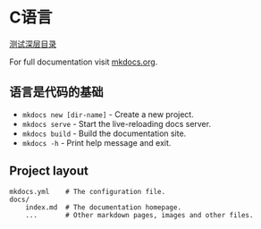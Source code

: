 # C语言

[测试深层目录](a/b/c/c.md)

For full documentation visit [mkdocs.org](https://www.mkdocs.org).

## 语言是代码的基础

* `mkdocs new [dir-name]` - Create a new project.
* `mkdocs serve` - Start the live-reloading docs server.
* `mkdocs build` - Build the documentation site.
* `mkdocs -h` - Print help message and exit.

## Project layout

    mkdocs.yml    # The configuration file.
    docs/
        index.md  # The documentation homepage.
        ...       # Other markdown pages, images and other files.
